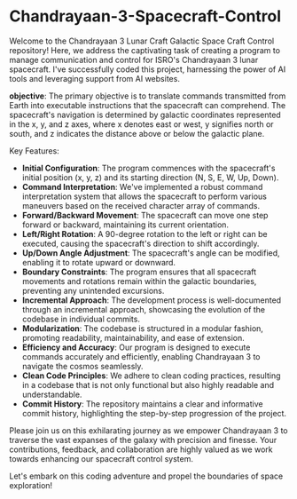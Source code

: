 # Chandrayaan-3-Spacecraft-Control
Welcome to the Chandrayaan 3 Lunar Craft Galactic Space Craft Control repository! Here, we address the captivating task of creating a program to manage communication and control for ISRO's Chandrayaan 3 lunar spacecraft. I've successfully coded this project, harnessing the power of AI tools and leveraging support from AI websites.



**objective**: 
The primary objective is to translate commands transmitted from Earth into executable instructions that the spacecraft can comprehend. The spacecraft's navigation is determined by galactic coordinates represented in the x, y, and z axes, where x denotes east or west, y signifies north or south, and z indicates the distance above or below the galactic plane.

Key Features:
- **Initial Configuration**: The program commences with the spacecraft's initial position (x, y, z) and its starting direction (N, S, E, W, Up, Down).
- **Command Interpretation**: We've implemented a robust command interpretation system that allows the spacecraft to perform various maneuvers based on the received character array of commands.
- **Forward/Backward Movement**: The spacecraft can move one step forward or backward, maintaining its current orientation.
- **Left/Right Rotation**: A 90-degree rotation to the left or right can be executed, causing the spacecraft's direction to shift accordingly.
- **Up/Down Angle Adjustment**: The spacecraft's angle can be modified, enabling it to rotate upward or downward.
- **Boundary Constraints**: The program ensures that all spacecraft movements and rotations remain within the galactic boundaries, preventing any unintended excursions.
- **Incremental Approach**: The development process is well-documented through an incremental approach, showcasing the evolution of the codebase in individual commits.
- **Modularization**: The codebase is structured in a modular fashion, promoting readability, maintainability, and ease of extension.
- **Efficiency and Accuracy**: Our program is designed to execute commands accurately and efficiently, enabling Chandrayaan 3 to navigate the cosmos seamlessly.
- **Clean Code Principles**: We adhere to clean coding practices, resulting in a codebase that is not only functional but also highly readable and understandable.
- **Commit History**: The repository maintains a clear and informative commit history, highlighting the step-by-step progression of the project.

Please join us on this exhilarating journey as we empower Chandrayaan 3 to traverse the vast expanses of the galaxy with precision and finesse. Your contributions, feedback, and collaboration are highly valued as we work towards enhancing our spacecraft control system.

Let's embark on this coding adventure and propel the boundaries of space exploration!
